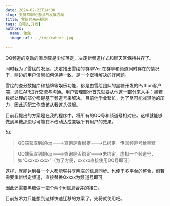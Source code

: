 ```yaml
---
date: 2024-02-22T14:30
slug: 支持群聊的雪绘的发展方向
title: 雪绘的未来规划
tags: [闲谈,开发]
authors:
  name: 兔兔
  image_url: ../img/rabbit.jpg
 
---
```


QQ频道的变动的闹剧算是尘埃落定，决定新频道样式和聊天区保持共存了。

同时我为了雪绘的发展，决定推出雪绘的群聊Ver.在群聊和频道同时存在的情况下，两边的用户信息如何保持一致，是一个亟待解决的好问题。

雪绘的查分数据库和抽牌等娱乐功能，都是由雪绘团队的黑糖开发的Python客户端，通过API进行交流与沟通。用户管理部分首先就要从他这一部分来入手：黑糖数据处理的部分都是基于频道号来解决。目前他学业繁忙，为了尽可能减轻他的压力，因此适配工作应该从我这头做起。

目前我提出的方案是在我的程序中，将所有的QQ号和频道号相对应。这样就能够做到黑糖那边尽可能在不改动达成兼容所有用户的效果。

如:
>QQ端获取到的qq———>查询是否绑定———>已绑定，传回频道号给黑糖

>QQ端获取到的qq———>查询是否绑定———>未绑定，虚拟一个频道号，如“Qxxxxxxxxx”（为了方便，xxxxx直接使用QQ号即可）

这样，就能达到每一个人都能够共享两端的信息同步。也便于多平台的整合，倘若需要重新绑定频道，直接替换Qxxxx为频道号即可

因此还需要黑糖做一把个两个id信息合并的接口。

目前技术力只能想到这样快速迁移的方案了，先将就使用吧。